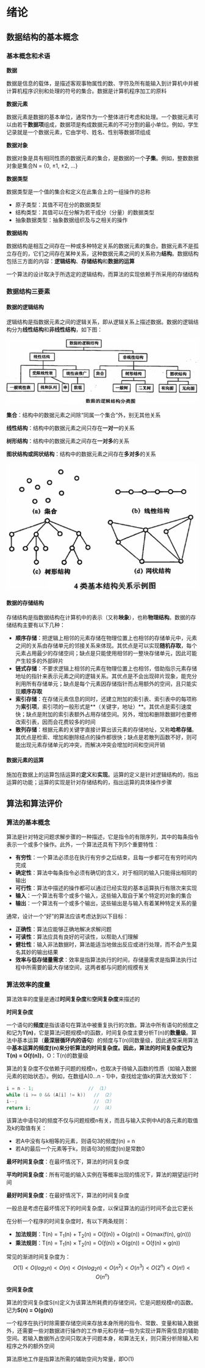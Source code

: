 # 绪论

## 数据结构的基本概念

### 基本概念和术语

**数据**

数据是信息的载体，是描述客观事物属性的数、字符及所有能输入到计算机中并被计算机程序识别和处理的符号的集合。数据是计算机程序加工的原料

**数据元素**

数据元素是数据的基本单位，通常作为一个整体进行考虑和处理。一个数据元素可以由若干**数据项**组成，数据项是构成数据元素的不可分割的最小单位。例如，学生记录就是一个数据元素，它由学号、姓名、性别等数据项组成

**数据对象**

数据对象是具有相同性质的数据元素的集合，是数据的一个**子集**。例如，整数数据对象是集合N = {0, ±1, ±2, ...}

**数据类型**

数据类型是一个值的集合和定义在此集合上的一组操作的总称

- 原子类型：其值不可在分的数据类型
- 结构类型：其值可以在分解为若干成分（分量）的数据类型
- 抽象数据类型：抽象数据组织及与之相关的操作

**数据结构**

数据结构是相互之间存在一种或多种特定关系的数据元素的集合。数据元素不是孤立存在的，它们之间存在某种关系，这种数据元素之间的关系称为**结构**。数据结构包括三方面的内容：**逻辑结构**、**存储结构**和**数据的运算**

一个算法的设计取决于所选定的逻辑结构，而算法的实现依赖于所采用的存储结构



### 数据结构三要素

#### 数据的逻辑结构

逻辑结构是指数据元素之间的逻辑关系，即从逻辑关系上描述数据。数据的逻辑结构分为**线性结构**和**非线性结构**，如下图：

<img src="pictures\绪论\01.png" style="zoom:80%;" />



**集合**：结构中的数据元素之间除“同属一个集合”外，别无其他关系

**线性结构**：结构中的数据元素之间只存在**一对一**的关系

**树形结构**：结构中的数据元素之间存在**一对多**的关系

**图状结构或网状结构**：结构中的数据元素之间存在**多对多**的关系

<img src="pictures\绪论\02.png" style="zoom: 50%;" />



#### 数据的存储结构

存储结构是指数据结构在计算机中的表示（又称**映象**），也称**物理结构**。数据的存储结构主要有以下几种：

- **顺序存储**：把逻辑上相邻的元素存储在物理位置上也相邻的存储单元中，元素之间的关系由存储单元的邻接关系来体现。其优点是可以实现**随机存取**，每个元素占用最少的存储空间；缺点是只能使用相邻的一整块存储单元，因此可能产生较多的外部碎片
- **链式存储**：不要求逻辑上相邻的元素在物理位置上也相邻，借助指示元素存储地址的指针来表示元素之间的逻辑关系。其优点是不会出现碎片现象，能充分利用所有存储单元；缺点是每个元素因存储指针而占用额外的空间，且只能实现**顺序存取**
- **索引存储**：在存储元素信息的同时，还建立附加的索引表、索引表中的每项称为**索引项**，索引项的一般形式是**（关键字，地址）**。其优点是索引速度快；缺点是附加的索引表额外占用存储空间。另外，增加和删除数据时也要修改索引表，因而会花费较多的时间
- **散列存储**：根据元素的关键字直接计算出该元素的存储地址，又称**哈希存储**。其优点是检索、增加和删除结点的操作都很快；缺点是若散列函数不好，则可能出现元素存储单元的冲突，而解决冲突会增加时间和空间开销



#### 数据元素的运算

施加在数据上的运算包括运算的**定义**和**实现**。运算的定义是针对逻辑结构的，指出运算的功能；运算的实现是针对存储结构的，指出运算的具体操作步骤



## 算法和算法评价

### 算法的基本概念

算法是针对特定问题求解步骤的一种描述，它是指令的有限序列，其中的每条指令表示一个或多个操作。此外，一个算法还具有下列5个重要特性：

- **有穷性**：一个算法必须总在执行有穷步之后结束，且每一步都可在有穷时间内完成
- **确定性**：算法中每条指令必须有确切的含义，对于相同的输入只能得出相同的输出
- **可行性**：算法中描述的操作都可以通过已经实现的基本运算执行有限次来实现
- **输入**：一个算法有零个或多个输入，这些输入取自于某个特定的对象的集合
- **输出**：一个算法有一个或多个输出，这些输出是与输入有着某种特定关系的量

通常，设计一个“好”的算法应该考虑达到以下目标：

- **正确性**：算法应能够正确地解决求解问题
- **可读性**：算法应具有良好的可读性，以帮助人们理解
- **健壮性**：输入非法数据时，算法能适当地做出反应或进行处理，而不会产生莫名其妙的输出结果
- **效率与低存储量需求**：效率是指算法执行的时间，存储量需求是指算法执行过程中所需要的最大存储空间，这两者都与问题的规模有关



### 算法效率的度量

算法效率的度量是通过**时间复杂度**和**空间复杂度**来描述的



**时间复杂度**

一个语句的**频度**是指该语句在算法中被重复执行的次数。算法中所有语句的频度之和记为**T(n)**，它是算法问题规模n的函数，时间复杂度主要分析T(n)的**数量级**。算法中基本运算（**最深层循环内的语句**）的频度与T(n)同数量级，因此通常采用算法中**基本运算的频度ƒ(n)**来分析算法的时间复杂度。因此，算法的时间复杂度记为**T(n) = O(ƒ(n))**，O：T(n)的数量级

算法的复杂度不仅依赖于问题的规模n，也取决于待输入函数的性质（如输入数据元素的初始状态）。例如，在数组A[0...n - 1]中，查找给定值k的算法大致如下：

```c++
i = n - 1;					  // （1）
while (i >= 0 && (A[i] != k))   // （2）
i--;                            // （3）
return i;                       // （4）
```

该算法中语句3的频度不仅与问题规模n有关，而且与输入实例中A的各元素的取值及k的取值有关：

- 若A中没有与k相等的元素，则语句3的频度ƒ(n) = n
- 若A的最后一个元素等于k，则语句3的频度ƒ(n)是常数0

**最坏时间复杂度**：在最坏情况下，算法的时间复杂度

**平均时间复杂度**：所有可能的输入实例在等概率出现的情况下，算法的期望运行时间

**最好时间复杂度**：在最好情况下，算法的时间复杂度

一般总是考虑在最坏情况下的时间复杂度，以保证算法的运行时间不会比它更长



在分析一个程序的时间复杂度时，有以下两条规则：

- **加法规则**：T(n) = T<sub>1</sub>(n) + T<sub>2</sub>(n)  = O(ƒ(n)) + O(g(n)) = O(max(f(n), g(n)))
- **乘法规则**：T(n) = T<sub>1</sub>(n) × T<sub>2</sub>(n) = O(ƒ(n)) × O(g(n)) = O(ƒ(n) × g(n))



常见的渐进时间复杂度为：
$$
O(1) < O(log_2n) < O(n) < O(nlog_2n) < O(n^2) < O(n^3) < O(2^n) < O(n!) < O(n^n)
$$


**空间复杂度**

算法的空间复杂度S(n)定义为该算法所耗费的存储空间，它是问题规模n的函数。记为**S(n) = O(g(n))**

一个程序在执行时除需要存储空间来存放本身所用的指令、常数、变量和输入数据外，还需要一些对数据进行操作的工作单元和存储一些为实现计算所需信息的辅助空间。若输入数据所占空间只取决于问题本身，和算法无关，则只需分析除输入和程序之外的额外空间

算法原地工作是指算法所需的辅助空间为常量，即O(1)

